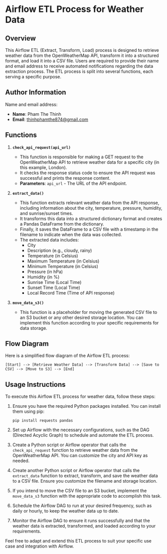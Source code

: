 # Airflow ETL Process for Weather Data

## Overview

This Airflow ETL (Extract, Transform, Load) process is designed to retrieve weather data from the OpenWeatherMap API, transform it into a structured format, and load it into a CSV file. Users are required to provide their name and email address to receive automated notifications regarding the data extraction process. The ETL process is split into several functions, each serving a specific purpose.

## Author Information

Name and email address:

- **Name**: Pham The Thinh
- **Email**: thinhphamthe874@gmail.com

## Functions

1. **`check_api_request(api_url)`**

    - This function is responsible for making a GET request to the OpenWeatherMap API to retrieve weather data for a specific city (in this example, London).
    - It checks the response status code to ensure the API request was successful and prints the response content.
    - **Parameters**: `api_url` - The URL of the API endpoint.

2. **`extract_data()`**

    - This function extracts relevant weather data from the API response, including information about the city, temperature, pressure, humidity, and sunrise/sunset times.
    - It transforms this data into a structured dictionary format and creates a Pandas DataFrame from the dictionary.
    - Finally, it saves the DataFrame to a CSV file with a timestamp in the filename to indicate when the data was collected.
    - The extracted data includes:
        - City
        - Description (e.g., cloudy, rainy)
        - Temperature (in Celsius)
        - Maximum Temperature (in Celsius)
        - Minimum Temperature (in Celsius)
        - Pressure (in hPa)
        - Humidity (in %)
        - Sunrise Time (Local Time)
        - Sunset Time (Local Time)
        - Local Record Time (Time of API response)

3. **`move_data_s3()`**

    - This function is a placeholder for moving the generated CSV file to an S3 bucket or any other desired storage location. You can implement this function according to your specific requirements for data storage.

## Flow Diagram

Here is a simplified flow diagram of the Airflow ETL process:

```plaintext
[Start] --> [Retrieve Weather Data] --> [Transform Data] --> [Save to CSV] --> [Move to S3] --> [End]
```

## Usage Instructions

To execute this Airflow ETL process for weather data, follow these steps:

1. Ensure you have the required Python packages installed. You can install them using pip:

    ```
    pip install requests pandas
    ```

2. Set up Airflow with the necessary configurations, such as the DAG (Directed Acyclic Graph) to schedule and automate the ETL process.

3. Create a Python script or Airflow operator that calls the `check_api_request` function to retrieve weather data from the OpenWeatherMap API. You can customize the city and API key as needed.

4. Create another Python script or Airflow operator that calls the `extract_data` function to extract, transform, and save the weather data to a CSV file. Ensure you customize the filename and storage location.

5. If you intend to move the CSV file to an S3 bucket, implement the `move_data_s3` function with the appropriate code to accomplish this task.

6. Schedule the Airflow DAG to run at your desired frequency, such as daily or hourly, to keep the weather data up to date.

7. Monitor the Airflow DAG to ensure it runs successfully and that the weather data is extracted, transformed, and loaded according to your requirements.

Feel free to adapt and extend this ETL process to suit your specific use case and integration with Airflow.
